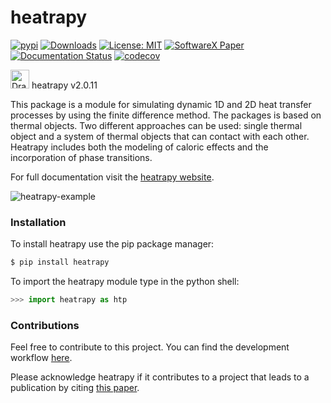 # heatrapy

[![pypi](https://badge.fury.io/py/heatrapy.svg)](https://badge.fury.io/py/heatrapy)
[![Downloads](https://pepy.tech/badge/heatrapy)](https://pepy.tech/project/heatrapy)
[![License: MIT](https://img.shields.io/badge/License-MIT-blue.svg)](https://github.com/djsilva99/heatrapy/blob/master/LICENSE)
[![SoftwareX Paper](https://img.shields.io/badge/DOI-10.1016%2Fj.softx.2018.09.007-blue)](https://doi.org/10.1016/j.softx.2018.09.007)
[![Documentation Status](https://readthedocs.org/projects/heatrapy/badge/?version=latest)](https://heatrapy.readthedocs.io/en/latest/?badge=latest)
[![codecov](https://codecov.io/github/djsilva99/heatrapy/graph/badge.svg?token=5UKJZ8SPVI)](https://codecov.io/github/djsilva99/heatrapy)

<img src="https://github.com/danieljosesilva/heatrapy/blob/master/img/heatrapy.png" alt="Drawing" height="30"/> heatrapy v2.0.11

This package is a module for simulating dynamic 1D and 2D heat
transfer processes by using the finite difference method. The packages
is based on thermal objects. Two different approaches can be used:
single thermal object and a system of thermal objects that can contact
with each other. Heatrapy includes both the modeling of caloric
effects and the incorporation of phase transitions.

For full documentation visit the [heatrapy website](https://heatrapy.readthedocs.io/en/latest/index.html).

![heatrapy-example](https://github.com/djsilva99/heatrapy/blob/master/img/example.gif)


### Installation

To install heatrapy use the pip package manager:

```bash
$ pip install heatrapy
```

To import the heatrapy module type in the python shell:

```python
>>> import heatrapy as htp
```


### Contributions

Feel free to contribute to this project. You can find the development
workflow
[here](https://github.com/djsilva99/heatrapy/blob/master/CONTRIBUTING.md).

Please acknowledge heatrapy if it contributes to a project that leads
to a publication by citing <a
href='https://www.sciencedirect.com/science/article/pii/S2352711018301298'>this
paper</a>.
